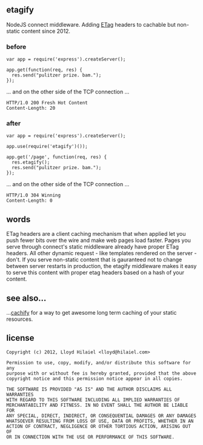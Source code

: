 ## etagify

NodeJS connect middleware.  Adding [ETag](http://en.wikipedia.org/wiki/HTTP_ETag) headers to cachable but non-static content since 2012.

### before

    var app = require('express').createServer();

    app.get(function(req, res) {
      res.send("pulitzer prize. bam.");
    });

... and on the other side of the TCP connection ...

    HTTP/1.0 200 Fresh Hot Content
    Content-Length: 20

### after
    
    var app = require('express').createServer();    

    app.use(require('etagify')());

    app.get('/page', function(req, res) {
      res.etagify();
      res.send("pulitzer prize. bam.");
    });

... and on the other side of the TCP connection ...

    HTTP/1.0 304 Winning
    Content-Length: 0

## words

ETag headers are a client caching mechanism that when applied let you
push fewer bits over the wire and make web pages load faster.  Pages
you serve through connect's static middleware already have proper ETag
headers.  All other dynamic request - like templates rendered on the
server - don't.  If you serve non-static content that is gauranteed
not to change between server restarts in production, the etagify
middleware makes it easy to serve this content with proper etag
headers based on a hash of your content.

## see also...

...[cachify](https://github.com/mozilla/connect-cachify) for a way to get
awesome long term caching of your static resources.

## license

    Copyright (c) 2012, Lloyd Hilaiel <lloyd@hilaiel.com>

    Permission to use, copy, modify, and/or distribute this software for any
    purpose with or without fee is hereby granted, provided that the above
    copyright notice and this permission notice appear in all copies.

    THE SOFTWARE IS PROVIDED "AS IS" AND THE AUTHOR DISCLAIMS ALL WARRANTIES
    WITH REGARD TO THIS SOFTWARE INCLUDING ALL IMPLIED WARRANTIES OF
    MERCHANTABILITY AND FITNESS. IN NO EVENT SHALL THE AUTHOR BE LIABLE FOR
    ANY SPECIAL, DIRECT, INDIRECT, OR CONSEQUENTIAL DAMAGES OR ANY DAMAGES
    WHATSOEVER RESULTING FROM LOSS OF USE, DATA OR PROFITS, WHETHER IN AN
    ACTION OF CONTRACT, NEGLIGENCE OR OTHER TORTIOUS ACTION, ARISING OUT OF
    OR IN CONNECTION WITH THE USE OR PERFORMANCE OF THIS SOFTWARE.
